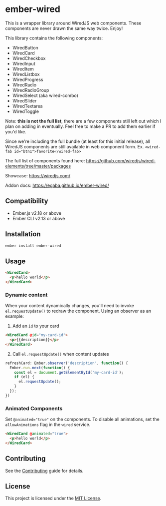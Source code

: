 ember-wired
==============================================================================

This is a wrapper library around WiredJS web components. These components are never drawn the same way twice. Enjoy!

This library contains the following components:

* WiredButton
* WiredCard
* WiredCheckbox
* WiredInput
* WiredItem
* WiredListbox
* WiredProgress
* WiredRadio
* WiredRadioGroup
* WiredSelect (aka wired-combo)
* WiredSlider
* WiredTextarea
* WiredToggle

Note: **this is not the full list**, there are a few components still left out which I plan on adding in eventually.
Feel free to make a PR to add them earlier if you'd like.

Since we're including the full bundle (at least for this initial release), all WiredJS components are still available in web component form. Ex. `<wired-fab id="btn1">favorite</wired-fab>`

The full list of components found here: https://github.com/wiredjs/wired-elements/tree/master/packages

Showcase: https://wiredjs.com/

Addon docs: https://egaba.github.io/ember-wired/

Compatibility
------------------------------------------------------------------------------

* Ember.js v2.18 or above
* Ember CLI v2.13 or above


Installation
------------------------------------------------------------------------------

```sh
ember install ember-wired
```

Usage
------------------------------------------------------------------------------

```html
<WiredCard>
  <p>hello world</p>
</WiredCard>
```

### Dynamic content

When your content dynamically changes, you'll need to invoke `el.requestUpdate()` to
redraw the component. Using an observer as an example:

1. Add an `id` to your card

```html
<WiredCard @id="my-card-id">
  <p>{{description}}</p>
</WiredCard>
```

2. Call `el.requestUpdate()` when content updates

```js
refreshCard: Ember.observer('description', function() {
  Ember.run.next(function() {
    const el = document.getElementById('my-card-id');
    if (el) {
      el.requestUpdate();
    }
  });
})
```

### Animated Components

Set `@animated="true"` on the components. To disable all animations, set the `allowAnimations`
flag in the `wired` service.

```html
<WiredCard @animated="true">
  <p>hello world</p>
</WiredCard>
```


Contributing
------------------------------------------------------------------------------

See the [Contributing](CONTRIBUTING.md) guide for details.


License
------------------------------------------------------------------------------

This project is licensed under the [MIT License](LICENSE.md).
